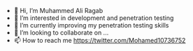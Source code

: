 - 👋 Hi, I’m Muhammed Ali Ragab
- 👀 I’m interested in development and penetration testing
- 🌱 I’m currently improving my penetration testing skills
- 💞️ I’m looking to collaborate on ...
- 📫 How to reach me https://twitter.com/Mohamed10736752

<!---
MM1032003/MM1032003 is a ✨ special ✨ repository because its `README.md` (this file) appears on your GitHub profile.
You can click the Preview link to take a look at your changes.
--->
